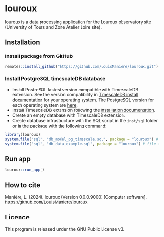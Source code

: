 
<!-- README.md is generated from README.Rmd. Please edit that file -->

# louroux

<!-- badges: start -->
<!-- badges: end -->

louroux is a data processing application for the Louroux observatory
site (University of Tours and Zone Atelier Loire site).

## Installation

### Install package from GitHub

``` r
remotes::install_github("https://github.com/LouisManiere/louroux.git")
```

### Install PostgreSQL timescaleDB database

- Install PostreSQL lastest version compatible with TimescaleDB
  extension. See the version compatibility in [TimescaleDB install
  documentation](https://docs.timescale.com/self-hosted/latest/install/)
  for your operating system. The PostgreSQL version for each operating
  system are [here](https://www.postgresql.org/download/).
- Install TimescaleDB extension following the [installation
  documentation](https://docs.timescale.com/self-hosted/latest/install/).
- Create an empty database with TimescaleDB extension.
- Create database infrastructure with the SQL script in the `inst/sql`
  folder or in the package with the following command:

``` r
library(louroux)
system.file("sql", "db_model_pg_timescale.sql", package = "louroux") # file to create an empty database
system.file("sql", "db_data_example.sql", package = "louroux") # file to add example data
```

## Run app

``` r
louroux::run_app()
```

## How to cite

Manière, L. (2024). louroux (Version 0.0.0.9000) \[Computer software\].
<https://github.com/LouisManiere/louroux>

## Licence

This program is released under the GNU Public License v3.
